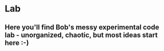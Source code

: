 # Lab
Here you'll find Bob's messy experimental code lab - unorganized, chaotic, but most ideas start here :-)
----

